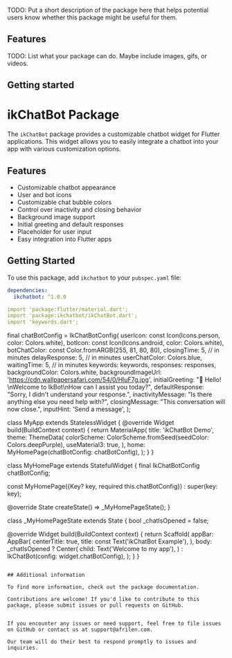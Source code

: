 <!--
This README describes the package. If you publish this package to pub.dev,
this README's contents appear on the landing page for your package.

For information about how to write a good package README, see the guide for
[writing package pages](https://dart.dev/guides/libraries/writing-package-pages).

For general information about developing packages, see the Dart guide for
[creating packages](https://dart.dev/guides/libraries/create-library-packages)
and the Flutter guide for
[developing packages and plugins](https://flutter.dev/developing-packages).
-->

TODO: Put a short description of the package here that helps potential users
know whether this package might be useful for them.

## Features

TODO: List what your package can do. Maybe include images, gifs, or videos.

## Getting started

# ikChatBot Package

The `ikChatBot` package provides a customizable chatbot widget for Flutter applications. This widget allows you to easily integrate a chatbot into your app with various customization options.

## Features

- Customizable chatbot appearance
- User and bot icons
- Customizable chat bubble colors
- Control over inactivity and closing behavior
- Background image support
- Initial greeting and default responses
- Placeholder for user input
- Easy integration into Flutter apps

## Getting Started

To use this package, add `ikchatbot` to your `pubspec.yaml` file:

```yaml
dependencies:
  ikchatbot: ^1.0.0
```
```yaml
import 'package:flutter/material.dart';
import 'package:ikchatbot/ikChatBot.dart';
import 'keywords.dart';
```

final chatBotConfig = IkChatBotConfig(
    userIcon: const Icon(Icons.person, color: Colors.white),
    botIcon: const Icon(Icons.android, color: Colors.white),
    botChatColor: const Color.fromARGB(255, 81, 80, 80),
    closingTime: 5, // in minutes
    delayResponse: 5, // in minutes
    userChatColor: Colors.blue,
    waitingTime: 5, // in minutes
    keywords: keywords,
    responses: responses,
    backgroundColor: Colors.white,
    backgroundImageUrl: 'https://cdn.wallpapersafari.com/54/0/HluF7g.jpg',
    initialGreeting: "👋 Hello! \nWelcome to IkBot\nHow can I assist you today?",
    defaultResponse: "Sorry, I didn't understand your response.",
    inactivityMessage: "Is there anything else you need help with?",
    closingMessage: "This conversation will now close.",
    inputHint: 'Send a message',
);


  class MyApp extends StatelessWidget {
  @override
  Widget build(BuildContext context) {
  return MaterialApp(
title: 'ikChatBot Demo',
theme: ThemeData(
  colorScheme: ColorScheme.fromSeed(seedColor: Colors.deepPurple),
  useMaterial3: true,
  ),
home: MyHomePage(chatBotConfig: chatBotConfig),
  );
}
}

class MyHomePage extends StatefulWidget {
  final IkChatBotConfig chatBotConfig;

const MyHomePage({Key? key, required this.chatBotConfig}) : super(key: key);

  @override
  State<MyHomePage> createState() => _MyHomePageState();
}

  class _MyHomePageState extends State<MyHomePage> {
  bool _chatIsOpened = false;

  @override
  Widget build(BuildContext context) {
  return Scaffold(
    appBar: AppBar(
      centerTitle: true,
      title: const Text('ikChatBot Example'),
      ),
       body: _chatIsOpened
          ? Center(
            child: Text('Welcome to my app'),
          ) : IkChatBot(config: widget.chatBotConfig),
    );
  }
}

```

## Additional information

To find more information, check out the package documentation.

Contributions are welcome! If you'd like to contribute to this package, please submit issues or pull requests on GitHub.


If you encounter any issues or need support, feel free to file issues on GitHub or contact us at support@afrilen.com.

Our team will do their best to respond promptly to issues and inquiries.
